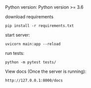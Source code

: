 Python version: Python version >= 3.6

download requirements

```
pip install -r requirements.txt
```

start server:

```
uvicorn main:app --reload
```

run tests:

```
python -m pytest tests/
```

View docs (Once the server is running):

```
http://127.0.0.1:8000/docs
```

